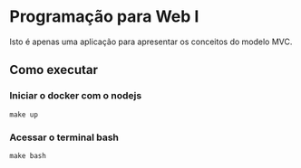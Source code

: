 # Programação para Web I

Isto é apenas uma aplicação para apresentar os conceitos do modelo MVC.

## Como executar

### Iniciar o docker com o nodejs
```shell
make up
```

### Acessar o terminal bash
```shell
make bash
```
